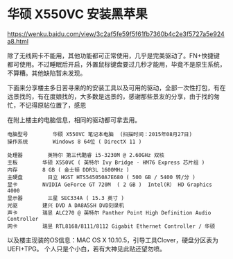 # 华硕 X550VC 安装黑苹果 

https://wenku.baidu.com/view/3c2af5fe59f5f61fb7360b4c2e3f5727a5e924a8.html



除了无线网卡不能用，其他功能都可正常使用，几乎是完美驱动了。FN+快捷键都可使用。不过睡眠后开启，外置鼠标键盘要过几秒才能用，毕竟不是原生系统，不算糟。其他缺陷暂未发现。

下面来分享楼主多日苦寻来的的安装工具以及可用的驱动，全部一次性打包，有在远景找的，有在度娘找的，大多数是远景的，感谢那些景友的分享，由于找的匆忙，不记得原帖位置了，感恩

在附上楼主的电脑信息，相同的驱动都可拿去用。

```
电脑型号        华硕 X550VC 笔记本电脑  (扫描时间：2015年08月27日)
操作系统        Windows 8 64位 ( DirectX 11 )
        
处理器        英特尔 第三代酷睿 i5-3230M @ 2.60GHz 双核
主板        华硕 X550VC ( 英特尔 Ivy Bridge - HM76 Express 芯片组 )
内存        8 GB ( 金士顿 DDR3L 1600MHz )
主硬盘        日立 HGST HTS545050A7E680 ( 500 GB / 5400 转/分 )
显卡        NVIDIA GeForce GT 720M  ( 2 GB )  Intel(R） HD Graphics 4000
显示器        三星 SEC334A ( 15.3 英寸 )
光驱        建兴 DVD A DA8A5SH DVD刻录机
声卡        瑞昱 ALC270 @ 英特尔 Panther Point High Definition Audio Controller
网卡        瑞昱 RTL8168/8111/8112 Gigabit Ethernet Controller / 华硕
```

以及楼主现装的OS信息：MAC OS X 10.10.5，引导工具Clover，硬盘分区表为UEFI+TPG。
个人只是个小白，若有大神见此贴还望勿喷。
